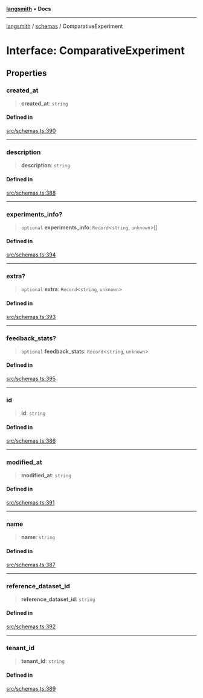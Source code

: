 [**langsmith**](../../README.md) • **Docs**

***

[langsmith](../../README.md) / [schemas](../README.md) / ComparativeExperiment

# Interface: ComparativeExperiment

## Properties

### created\_at

> **created\_at**: `string`

#### Defined in

[src/schemas.ts:390](https://github.com/langchain-ai/langsmith-sdk/blob/da3c1bb4f1396b48909bf0abac53fd717458c764/js/src/schemas.ts#L390)

***

### description

> **description**: `string`

#### Defined in

[src/schemas.ts:388](https://github.com/langchain-ai/langsmith-sdk/blob/da3c1bb4f1396b48909bf0abac53fd717458c764/js/src/schemas.ts#L388)

***

### experiments\_info?

> `optional` **experiments\_info**: `Record`\<`string`, `unknown`\>[]

#### Defined in

[src/schemas.ts:394](https://github.com/langchain-ai/langsmith-sdk/blob/da3c1bb4f1396b48909bf0abac53fd717458c764/js/src/schemas.ts#L394)

***

### extra?

> `optional` **extra**: `Record`\<`string`, `unknown`\>

#### Defined in

[src/schemas.ts:393](https://github.com/langchain-ai/langsmith-sdk/blob/da3c1bb4f1396b48909bf0abac53fd717458c764/js/src/schemas.ts#L393)

***

### feedback\_stats?

> `optional` **feedback\_stats**: `Record`\<`string`, `unknown`\>

#### Defined in

[src/schemas.ts:395](https://github.com/langchain-ai/langsmith-sdk/blob/da3c1bb4f1396b48909bf0abac53fd717458c764/js/src/schemas.ts#L395)

***

### id

> **id**: `string`

#### Defined in

[src/schemas.ts:386](https://github.com/langchain-ai/langsmith-sdk/blob/da3c1bb4f1396b48909bf0abac53fd717458c764/js/src/schemas.ts#L386)

***

### modified\_at

> **modified\_at**: `string`

#### Defined in

[src/schemas.ts:391](https://github.com/langchain-ai/langsmith-sdk/blob/da3c1bb4f1396b48909bf0abac53fd717458c764/js/src/schemas.ts#L391)

***

### name

> **name**: `string`

#### Defined in

[src/schemas.ts:387](https://github.com/langchain-ai/langsmith-sdk/blob/da3c1bb4f1396b48909bf0abac53fd717458c764/js/src/schemas.ts#L387)

***

### reference\_dataset\_id

> **reference\_dataset\_id**: `string`

#### Defined in

[src/schemas.ts:392](https://github.com/langchain-ai/langsmith-sdk/blob/da3c1bb4f1396b48909bf0abac53fd717458c764/js/src/schemas.ts#L392)

***

### tenant\_id

> **tenant\_id**: `string`

#### Defined in

[src/schemas.ts:389](https://github.com/langchain-ai/langsmith-sdk/blob/da3c1bb4f1396b48909bf0abac53fd717458c764/js/src/schemas.ts#L389)
